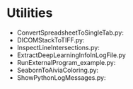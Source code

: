 # Utilities

- ConvertSpreadsheetToSingleTab.py: 
- DICOMStackToTIFF.py: 
- InspectLineIntersections.py: 
- ExtractDeepLearningInfoInLogFile.py
- RunExternalProgram_example.py: 
- SeabornToAiviaColoring.py: 
- ShowPythonLogMessages.py: 
